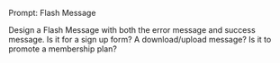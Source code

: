 Prompt: Flash Message

Design a Flash Message with both the error message and success message. Is it for a sign up form? A download/upload message? Is it to promote a membership plan?
